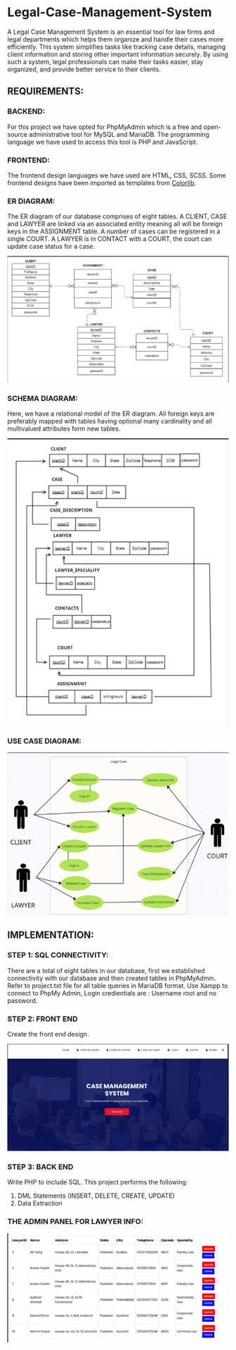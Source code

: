 # Legal-Case-Management-System
A Legal Case Management System is an essential tool for law firms and legal departments which 
helps them organize and handle their cases more efficiently. This system simplifies tasks like 
tracking case details, managing client information and storing other important information 
securely. By using such a system, legal professionals can make their tasks easier, stay organized, 
and provide better service to their clients.
## REQUIREMENTS:
### BACKEND:
For this project we have opted for PhpMyAdmin which is a free and open-source administrative 
tool for MySQL and MariaDB. The programming language we have used to access this tool is PHP 
and JavaScript.
### FRONTEND:
The frontend design languages we have used are HTML, CSS, SCSS. Some frontend designs have 
been imported as templates from [Colorlib]( https://colorlib.com/).
### ER DIAGRAM:
The ER diagram of our database comprises of eight tables. A CLIENT, CASE and LAWYER are 
linked via an associated entity meaning all will be foreign keys in the ASSIGNMENT table. A 
number of cases can be registered in a single COURT. A LAWYER is in CONTACT with a 
COURT, the court can update case status for a case.

<img src="erd.png">

### SCHEMA DIAGRAM:
Here, we have a relational model of the ER diagram. All foreign keys are preferably mapped 
with tables having optional many cardinality and all multivalued attributes form new tables.

<img src="relationals.png">

### USE CASE DIAGRAM:
<img src="usecase.png">

## IMPLEMENTATION:
### STEP 1:  SQL CONNECTIVITY:
There are a total of eight tables in our database, first we established connectivity with our 
database and then created tables in PhpMyAdmin. Refer to project.txt file for all table queries in MariaDB format. Use Xampp to connect to PhpMy Admin, Login credientials are : Username root and no password.
### STEP 2: FRONT END
Create the front end design.

<img src="frontpage.png">

### STEP 3: BACK END
Write PHP to include SQL. This project performs the following:
1. DML Statements (INSERT, DELETE, CREATE, UPDATE)
2. Data Extraction

### THE ADMIN PANEL FOR LAWYER INFO:
<img src="adminpanel.png">
